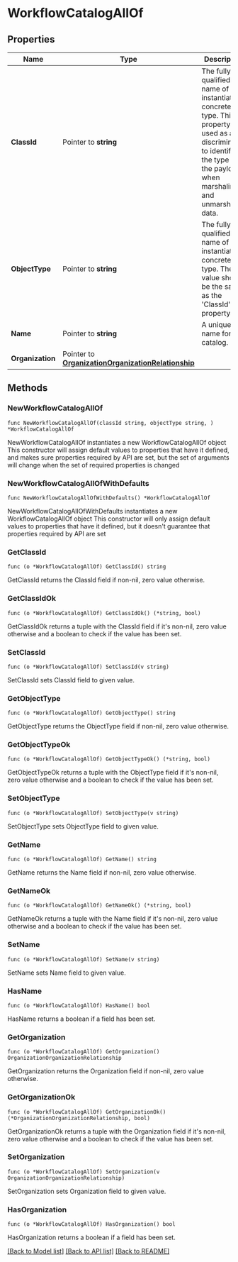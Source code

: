 # WorkflowCatalogAllOf

## Properties

Name | Type | Description | Notes
------------ | ------------- | ------------- | -------------
**ClassId** | Pointer to **string** | The fully-qualified name of the instantiated, concrete type. This property is used as a discriminator to identify the type of the payload when marshaling and unmarshaling data. | [default to "workflow.Catalog"]
**ObjectType** | Pointer to **string** | The fully-qualified name of the instantiated, concrete type. The value should be the same as the &#39;ClassId&#39; property. | [default to "workflow.Catalog"]
**Name** | Pointer to **string** | A unique name for the catalog. | [optional] 
**Organization** | Pointer to [**OrganizationOrganizationRelationship**](organization.Organization.Relationship.md) |  | [optional] 

## Methods

### NewWorkflowCatalogAllOf

`func NewWorkflowCatalogAllOf(classId string, objectType string, ) *WorkflowCatalogAllOf`

NewWorkflowCatalogAllOf instantiates a new WorkflowCatalogAllOf object
This constructor will assign default values to properties that have it defined,
and makes sure properties required by API are set, but the set of arguments
will change when the set of required properties is changed

### NewWorkflowCatalogAllOfWithDefaults

`func NewWorkflowCatalogAllOfWithDefaults() *WorkflowCatalogAllOf`

NewWorkflowCatalogAllOfWithDefaults instantiates a new WorkflowCatalogAllOf object
This constructor will only assign default values to properties that have it defined,
but it doesn't guarantee that properties required by API are set

### GetClassId

`func (o *WorkflowCatalogAllOf) GetClassId() string`

GetClassId returns the ClassId field if non-nil, zero value otherwise.

### GetClassIdOk

`func (o *WorkflowCatalogAllOf) GetClassIdOk() (*string, bool)`

GetClassIdOk returns a tuple with the ClassId field if it's non-nil, zero value otherwise
and a boolean to check if the value has been set.

### SetClassId

`func (o *WorkflowCatalogAllOf) SetClassId(v string)`

SetClassId sets ClassId field to given value.


### GetObjectType

`func (o *WorkflowCatalogAllOf) GetObjectType() string`

GetObjectType returns the ObjectType field if non-nil, zero value otherwise.

### GetObjectTypeOk

`func (o *WorkflowCatalogAllOf) GetObjectTypeOk() (*string, bool)`

GetObjectTypeOk returns a tuple with the ObjectType field if it's non-nil, zero value otherwise
and a boolean to check if the value has been set.

### SetObjectType

`func (o *WorkflowCatalogAllOf) SetObjectType(v string)`

SetObjectType sets ObjectType field to given value.


### GetName

`func (o *WorkflowCatalogAllOf) GetName() string`

GetName returns the Name field if non-nil, zero value otherwise.

### GetNameOk

`func (o *WorkflowCatalogAllOf) GetNameOk() (*string, bool)`

GetNameOk returns a tuple with the Name field if it's non-nil, zero value otherwise
and a boolean to check if the value has been set.

### SetName

`func (o *WorkflowCatalogAllOf) SetName(v string)`

SetName sets Name field to given value.

### HasName

`func (o *WorkflowCatalogAllOf) HasName() bool`

HasName returns a boolean if a field has been set.

### GetOrganization

`func (o *WorkflowCatalogAllOf) GetOrganization() OrganizationOrganizationRelationship`

GetOrganization returns the Organization field if non-nil, zero value otherwise.

### GetOrganizationOk

`func (o *WorkflowCatalogAllOf) GetOrganizationOk() (*OrganizationOrganizationRelationship, bool)`

GetOrganizationOk returns a tuple with the Organization field if it's non-nil, zero value otherwise
and a boolean to check if the value has been set.

### SetOrganization

`func (o *WorkflowCatalogAllOf) SetOrganization(v OrganizationOrganizationRelationship)`

SetOrganization sets Organization field to given value.

### HasOrganization

`func (o *WorkflowCatalogAllOf) HasOrganization() bool`

HasOrganization returns a boolean if a field has been set.


[[Back to Model list]](../README.md#documentation-for-models) [[Back to API list]](../README.md#documentation-for-api-endpoints) [[Back to README]](../README.md)


